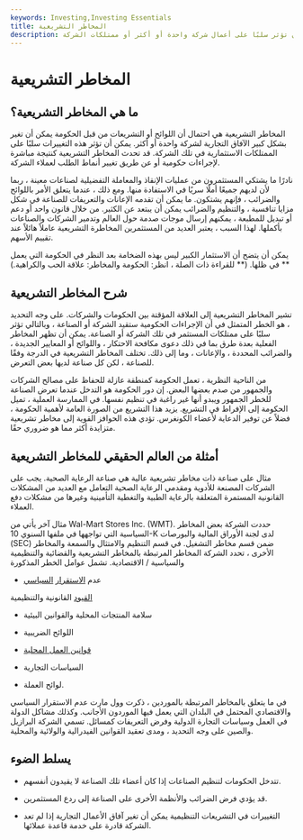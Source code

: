 ```yaml
---
keywords: Investing,Investing Essentials
title: المخاطر التشريعية
description: المخاطر التشريعية هي مخاطر أن التشريعات الحكومية يمكن أن تؤثر سلبًا على أعمال شركة واحدة أو أكثر أو ممتلكات الشركة.
---
```


# المخاطر التشريعية
## ما هي المخاطر التشريعية؟

المخاطر التشريعية هي احتمال أن اللوائح أو التشريعات من قبل الحكومة يمكن أن تغير بشكل كبير الآفاق التجارية لشركة واحدة أو أكثر. يمكن أن تؤثر هذه التغييرات سلبًا على الممتلكات الاستثمارية في تلك الشركة. قد تحدث المخاطر التشريعية كنتيجة مباشرة لإجراءات حكومية أو عن طريق تغيير أنماط الطلب لعملاء الشركة.

نادرًا ما يشتكي المستثمرون من عمليات الإنقاذ والمعاملة التفضيلية لصناعات معينة ، ربما لأن لديهم جميعًا أملًا سريًا في الاستفادة منها. ومع ذلك ، عندما يتعلق الأمر باللوائح والضرائب ، فإنهم يشتكون. ما يمكن أن تقدمه الإعانات والتعريفات للصناعة في شكل مزايا تنافسية ، والتنظيم والضرائب يمكن أن يبتعد عن الكثير. من خلال قانون واحد أو دعم أو تبديل للمطبعة ، يمكنهم إرسال موجات صدمة حول العالم وتدمير الشركات والصناعات بأكملها. لهذا السبب ، يعتبر العديد من المستثمرين المخاطرة التشريعية عاملاً هائلاً عند تقييم الأسهم.

يمكن أن يتضح أن الاستثمار الكبير ليس بهذه الضخامة بعد النظر في الحكومة التي يعمل في ظلها. (** للقراءة ذات الصلة ، انظر: الحكومة والمخاطر: علاقة الحب والكراهية.) **

## شرح المخاطر التشريعية

تشير المخاطر التشريعية إلى العلاقة المؤقتة بين الحكومات والشركات. على وجه التحديد ، هو الخطر المتمثل في أن الإجراءات الحكومية ستقيد الشركة أو الصناعة ، وبالتالي تؤثر سلبًا على ممتلكات المستثمر في تلك الشركة أو الصناعة. يمكن أن تظهر المخاطر الفعلية بعدة طرق بما في ذلك دعوى مكافحة الاحتكار ، واللوائح أو المعايير الجديدة ، والضرائب المحددة ، والإعانات ، وما إلى ذلك. تختلف المخاطر التشريعية في الدرجة وفقًا للصناعة ، لكن كل صناعة لديها بعض التعرض.

من الناحية النظرية ، تعمل الحكومة كمنطقة عازلة للحفاظ على مصالح الشركات والجمهور من صدم بعضها البعض. إن دور الحكومة هو التدخل عندما تعرض الصناعة للخطر الجمهور ويبدو أنها غير راغبة في تنظيم نفسها. في الممارسة العملية ، تميل الحكومة إلى الإفراط في التشريع. يزيد هذا التشريع من الصورة العامة لأهمية الحكومة ، فضلاً عن توفير الدعاية لأعضاء الكونغرس. تؤدي هذه الحوافز القوية إلى مخاطر تشريعية متزايدة أكثر مما هو ضروري حقًا.

## أمثلة من العالم الحقيقي للمخاطر التشريعية

مثال على صناعة ذات مخاطر تشريعية عالية هي صناعة الرعاية الصحية. يجب على الشركات المصنعة للأدوية ومقدمي الرعاية الصحية التعامل مع العديد من المشكلات القانونية المستمرة المتعلقة بالرعاية الطبية والتغطية التأمينية وغيرها من مشكلات دفع العملاء.

مثال آخر يأتي من Wal-Mart Stores Inc. (WMT). حددت الشركة بعض المخاطر السياسية التي تواجهها في ملفها السنوي 10-K لدى لجنة الأوراق المالية والبورصات (SEC) ضمن قسم مخاطر التشغيل. في قسم التنظيم والامتثال والسمعة والمخاطر الأخرى ، تحدد الشركة المخاطر المرتبطة بالمخاطر التشريعية والقضائية والتنظيمية والسياسية / الاقتصادية. تشمل عوامل الخطر المذكورة

- عدم [الاستقرار](/countryrisk) [السياسي](/countryrisk)

[القيود](/regulatory_risk) القانونية والتنظيمية

- سلامة المنتجات المحلية والقوانين البيئية

- اللوائح الضريبية

- [قوانين العمل المحلية](/fair-labor-standards-act-flsa)

- السياسات التجارية

- لوائح العملة.

في ما يتعلق بالمخاطر المرتبطة بالموردين ، ذكرت وول مارت عدم الاستقرار السياسي والاقتصادي المحتمل في البلدان التي يعمل فيها الموردون الأجانب. وكذلك مشاكل الدولة في العمل وسياسات التجارة الدولية وفرض التعريفات كمسائل. تسمي الشركة البرازيل والصين على وجه التحديد ، ومدى تعقيد القوانين الفيدرالية والولائية والمحلية.

## يسلط الضوء

- تتدخل الحكومات لتنظيم الصناعات إذا كان أعضاء تلك الصناعة لا يقيدون أنفسهم.

- قد يؤدي فرض الضرائب والأنظمة الأخرى على الصناعة إلى ردع المستثمرين.

- التغييرات في التشريعات التنظيمية يمكن أن تغير آفاق الأعمال التجارية إذا لم تعد الشركة قادرة على خدمة قاعدة عملائها.

